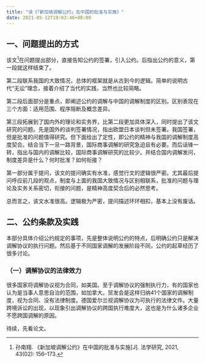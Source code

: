 ```yaml
---
title: "读《「新加坡调解公约」在中国的批准与实施》"
date: 2021-05-12T19:03:46+08:00
---
```


## 一、问题提出的方式

该文[^1]在问题提出部分，直接告知公约的签署，引入公约。后指出公约的意义，第一段就这样结束了。

第二段联系我国的大致情况，总体的框架就是从古到今的逻辑。简单的说明古代“无讼”理念，接着介绍了当代的实践，当然也比较简略。

第二段后面部分是重点，即阐述公约的调解与中国的调解制度的区别。区别表现在三个方面：适用范围、程序阻断及概念差异。

第三段拓展到了国内外的理论和实务界，比第二段更加具体深入，同时提出了该文研究的问题。先是国外的谈判签署情况，指出欧盟日本谈判但未签署。我国签署，但是批准的问题值得研究。但下面给出了定性，即公约的精神与我国的调解制度高度契合。结合当下一旦一路背景，国际商事调解的研究急迫且有必要。而后话锋一转，指出与国内的调解比较，国际商事调解研究的比较少。并结合国内调解发问，制度差异是什么？何时批准？如何衔接？

第一部分属于提问，该文的提问确实有水准，感觉行文的逻辑很严密。尤其最后提问呼应前几段的观点，制度与上面的我国大致情况与区别相联系，批准的问题与理论及实务关系密切，衔接的问题，是精神高度契合后的必然思考。

总而言之，该文水准很高。逻辑极为严密，提问描述环环相扣，基本上没有废话。

## 二、公约条款及实践

本部分具体介绍公约规定的事项，先是整体说明公约的特点，后明确公约只是解决调解协议的执行问题。然后基于不同国家调解的发展阶段不同，公约的起草经历了很多讨论。

### （一）调解协议的法律效力

很多国家将调解协议视为合同，如美国。至于调解协议的强制执行力，有的国家也认为是当事人意思自治的范围，如加拿大。贸发会是这样归纳41个国家的调解制度，视为合同、没有法律制度。德国爱尔兰视调解协议为可执行的法律文件。大量跨境诉讼的出现，以现象引出调解协议的跨国执行难度大，这也是为什么诸多企业不愿跨国调解的原因。

待续，先看论文。

[^1]:孙南翔. 《新加坡调解公约》在中国的批准与实施[J]. 法学研究, 2021, 43(02): 156–173.
